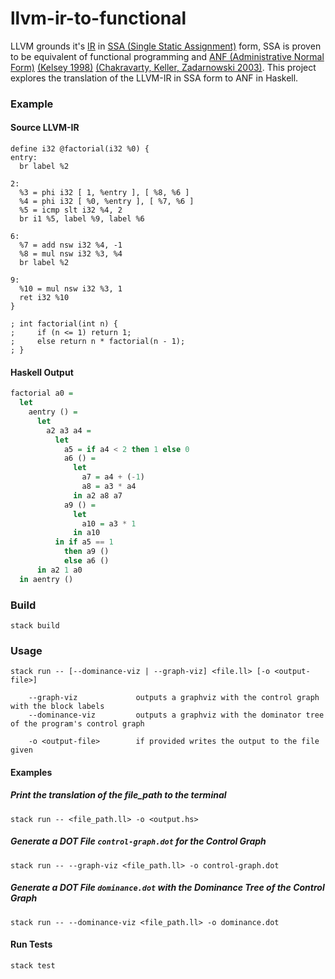 # llvm-ir-to-functional

LLVM grounds it's [IR](https://llvm.org/docs/LangRef.html) in [SSA (Single Static Assignment)](https://en.wikipedia.org/wiki/Static_single-assignment_form) form, SSA is proven to be equivalent of 
functional programming and [ANF (Administrative Normal Form)](https://en.wikipedia.org/wiki/A-normal_form) [(Kelsey 1998)](https://doi.org/10.1145/278283.278285) 
[(Chakravarty, Keller, Zadarnowski 2003)](https://doi.org/10.1016/S1571-0661(05)82596-4). This project
explores the translation of the LLVM-IR in SSA form to ANF in Haskell.

### Example

#### Source LLVM-IR

```llvm-ir
define i32 @factorial(i32 %0) {
entry:
  br label %2

2:
  %3 = phi i32 [ 1, %entry ], [ %8, %6 ]
  %4 = phi i32 [ %0, %entry ], [ %7, %6 ]
  %5 = icmp slt i32 %4, 2
  br i1 %5, label %9, label %6

6:
  %7 = add nsw i32 %4, -1
  %8 = mul nsw i32 %3, %4
  br label %2

9:
  %10 = mul nsw i32 %3, 1
  ret i32 %10
}

; int factorial(int n) {
;     if (n <= 1) return 1;
;     else return n * factorial(n - 1);
; }
```

#### Haskell Output

```haskell
factorial a0 =
  let
    aentry () =
      let
        a2 a3 a4 =
          let
            a5 = if a4 < 2 then 1 else 0
            a6 () =
              let
                a7 = a4 + (-1)
                a8 = a3 * a4
              in a2 a8 a7
            a9 () =
              let
                a10 = a3 * 1
              in a10 
          in if a5 == 1
            then a9 ()
            else a6 ()
      in a2 1 a0
  in aentry ()
```


### Build

```
stack build
```

### Usage

```
stack run -- [--dominance-viz | --graph-viz] <file.ll> [-o <output-file>]

    --graph-viz             outputs a graphviz with the control graph with the block labels
    --dominance-viz         outputs a graphviz with the dominator tree of the program's control graph

    -o <output-file>        if provided writes the output to the file given
```

#### Examples

##### Print the translation of the file_path to the terminal

```
stack run -- <file_path.ll> -o <output.hs>
```

##### Generate a DOT File `control-graph.dot` for the Control Graph

```
stack run -- --graph-viz <file_path.ll> -o control-graph.dot
```

##### Generate a DOT File `dominance.dot` with the Dominance Tree of the Control Graph

```
stack run -- --dominance-viz <file_path.ll> -o dominance.dot
```

#### Run Tests

```haskell
stack test
```
